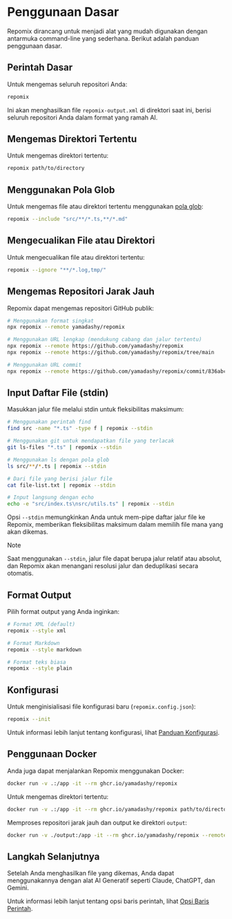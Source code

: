 # Penggunaan Dasar


Repomix dirancang untuk menjadi alat yang mudah digunakan dengan antarmuka command-line yang sederhana. Berikut adalah panduan penggunaan dasar.

## Perintah Dasar

Untuk mengemas seluruh repositori Anda:

```bash
repomix
```

Ini akan menghasilkan file `repomix-output.xml` di direktori saat ini, berisi seluruh repositori Anda dalam format yang ramah AI.

## Mengemas Direktori Tertentu

Untuk mengemas direktori tertentu:

```bash
repomix path/to/directory
```

## Menggunakan Pola Glob

Untuk mengemas file atau direktori tertentu menggunakan [pola glob](https://github.com/mrmlnc/fast-glob?tab=readme-ov-file#pattern-syntax):

```bash
repomix --include "src/**/*.ts,**/*.md"
```

## Mengecualikan File atau Direktori

Untuk mengecualikan file atau direktori tertentu:

```bash
repomix --ignore "**/*.log,tmp/"
```

## Mengemas Repositori Jarak Jauh

Repomix dapat mengemas repositori GitHub publik:

```bash
# Menggunakan format singkat
npx repomix --remote yamadashy/repomix

# Menggunakan URL lengkap (mendukung cabang dan jalur tertentu)
npx repomix --remote https://github.com/yamadashy/repomix
npx repomix --remote https://github.com/yamadashy/repomix/tree/main

# Menggunakan URL commit
npx repomix --remote https://github.com/yamadashy/repomix/commit/836abcd7335137228ad77feb28655d85712680f1
```

## Input Daftar File (stdin)

Masukkan jalur file melalui stdin untuk fleksibilitas maksimum:

```bash
# Menggunakan perintah find
find src -name "*.ts" -type f | repomix --stdin

# Menggunakan git untuk mendapatkan file yang terlacak
git ls-files "*.ts" | repomix --stdin

# Menggunakan ls dengan pola glob
ls src/**/*.ts | repomix --stdin

# Dari file yang berisi jalur file
cat file-list.txt | repomix --stdin

# Input langsung dengan echo
echo -e "src/index.ts\nsrc/utils.ts" | repomix --stdin
```

Opsi `--stdin` memungkinkan Anda untuk mem-pipe daftar jalur file ke Repomix, memberikan fleksibilitas maksimum dalam memilih file mana yang akan dikemas.

> [!NOTE]
> Saat menggunakan `--stdin`, jalur file dapat berupa jalur relatif atau absolut, dan Repomix akan menangani resolusi jalur dan deduplikasi secara otomatis.

## Format Output

Pilih format output yang Anda inginkan:

```bash
# Format XML (default)
repomix --style xml

# Format Markdown
repomix --style markdown

# Format teks biasa
repomix --style plain
```

## Konfigurasi

Untuk menginisialisasi file konfigurasi baru (`repomix.config.json`):

```bash
repomix --init
```

Untuk informasi lebih lanjut tentang konfigurasi, lihat [Panduan Konfigurasi](configuration.md).

## Penggunaan Docker

Anda juga dapat menjalankan Repomix menggunakan Docker:

```bash
docker run -v .:/app -it --rm ghcr.io/yamadashy/repomix
```

Untuk mengemas direktori tertentu:
```bash
docker run -v .:/app -it --rm ghcr.io/yamadashy/repomix path/to/directory
```

Memproses repositori jarak jauh dan output ke direktori `output`:

```bash
docker run -v ./output:/app -it --rm ghcr.io/yamadashy/repomix --remote https://github.com/yamadashy/repomix
```

## Langkah Selanjutnya

Setelah Anda menghasilkan file yang dikemas, Anda dapat menggunakannya dengan alat AI Generatif seperti Claude, ChatGPT, dan Gemini.

Untuk informasi lebih lanjut tentang opsi baris perintah, lihat [Opsi Baris Perintah](command-line-options.md).
